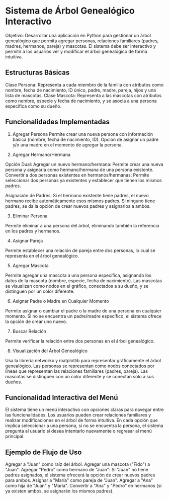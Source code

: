 # Sistema de Árbol Genealógico Interactivo

Objetivo: Desarrollar una aplicación en Python para gestionar un árbol genealógico que permita agregar personas, relaciones familiares (padres, madres, hermanos, pareja) y mascotas. El sistema debe ser interactivo y permitir a los usuarios ver y modificar el árbol genealógico de forma intuitiva.

## Estructuras Básicas
Clase Persona: Representa a cada miembro de la familia con atributos como nombre, fecha de nacimiento, ID único, padre, madre, pareja, hijos y una lista de mascotas.
Clase Mascota: Representa a las mascotas con atributos como nombre, especie y fecha de nacimiento, y se asocia a una persona específica como su dueño.

## Funcionalidades Implementadas

1. Agregar Persona
Permite crear una nueva persona con información básica (nombre, fecha de nacimiento, ID).
Opción de asignar un padre y/o una madre en el momento de agregar la persona.

2. Agregar Hermano/Hermana

Opción Dual:
Agregar un nuevo hermano/hermana: Permite crear una nueva persona y asignarla como hermano/hermana de una persona existente.
Convertir a dos personas existentes en hermanos/hermanas: Permite seleccionar dos personas ya existentes y establecer que tienen los mismos padres.

Asignación de Padres:
Si el hermano existente tiene padres, el nuevo hermano recibe automáticamente esos mismos padres.
Si ninguno tiene padres, se da la opción de crear nuevos padres y asignarlos a ambos.

3. Eliminar Persona

Permite eliminar a una persona del árbol, eliminando también la referencia en los padres y hermanos.

4. Asignar Pareja

Permite establecer una relación de pareja entre dos personas, lo cual se representa en el árbol genealógico.

5. Agregar Mascota

Permite agregar una mascota a una persona específica, asignando los datos de la mascota (nombre, especie, fecha de nacimiento).
Las mascotas se visualizan como nodos en el gráfico, conectados a su dueño, y se distinguen por un color diferente.

6. Asignar Padre o Madre en Cualquier Momento

Permite asignar o cambiar el padre o la madre de una persona en cualquier momento. Si no se encuentra un padre/madre específico, el sistema ofrece la opción de crear uno nuevo.

7. Buscar Relación

Permite verificar la relación entre dos personas en el árbol genealógico.

8. Visualización del Árbol Genealógico

Usa la librería networkx y matplotlib para representar gráficamente el árbol genealógico.
Las personas se representan como nodos conectados por líneas que representan las relaciones familiares (padres, pareja).
Las mascotas se distinguen con un color diferente y se conectan solo a sus dueños.

## Funcionalidad Interactiva del Menú

El sistema tiene un menú interactivo con opciones claras para navegar entre las funcionalidades.
Los usuarios pueden crear relaciones familiares y realizar modificaciones en el árbol de forma intuitiva.
En cada opción que implica seleccionar a una persona, si no se encuentra la persona, el sistema pregunta al usuario si desea intentarlo nuevamente o regresar al menú principal.

## Ejemplo de Flujo de Uso
Agregar a "Juan" como raíz del árbol.
Agregar una mascota ("Fido") a "Juan".
Agregar "Pedro" como hermano de "Juan":
Si "Juan" no tiene padres asignados, el sistema ofrecerá la opción de crear nuevos padres para ambos.
Asignar a "María" como pareja de "Juan".
Agregar a "Ana" como hija de "Juan" y "María".
Convertir a "Ana" y "Pedro" en hermanos (si ya existen ambos, se asignarán los mismos padres).
